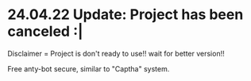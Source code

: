 # 24.04.22 Update: Project has been canceled :|

 Disclaimer = Project is don't ready to use!! wait for better version!!

 Free anty-bot secure, similar to "Captha" system.

